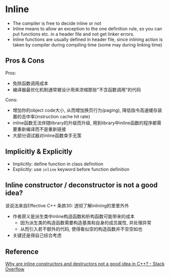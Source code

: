 # Inline
* The compiler is free to decide inline or not
* Inline means to allow an exception to the one definition rule, so you can put functions etc. in a header file and not get linker errors.
* Inline functions are usually defined in header file, since inlining action is taken by compiler during compiling time (some may during linking time)

## Pros & Cons
Pros:
* 免除函数调用成本
* 编译器最优化机制通常被设计用来浓缩那些"不含函数调用"的代码

Cons:
* 增加你的object code大小, 从而增加换页行为(paging), 降低指令高速缓存装置的击中率(instruction cache hit rate)
* inline函数无法伴随library的升级而升级, 用到library中inline函数的程序都需要重新编译而不是重新链接
* 大部分调试器对inline函数束手无策

## Implicitly & Explicitly
* Implicitly: define function in class definition
* Explicitly: use `inline` keyword before function definition

## Inline constructor / deconstructor is not a good idea?
该说法来自Effective C++ 条款30: 透彻了解inlining的里里外外
* 作者原义是派生类中inline构造函数和析构函数可能带来的成本
    - 因为派生类的构造函数需要构造基类和自身的成员属性, 并处理异常
    - 从而引入若干额外的代码, 使得看似空的构造函数并不空空如也
* 关键还是得自己综合考虑

## Reference
[Why are inline constructors and destructors not a good idea in C++? - Stack Overflow](https://stackoverflow.com/questions/7138234/why-are-inline-constructors-and-destructors-not-a-good-idea-in-c)
